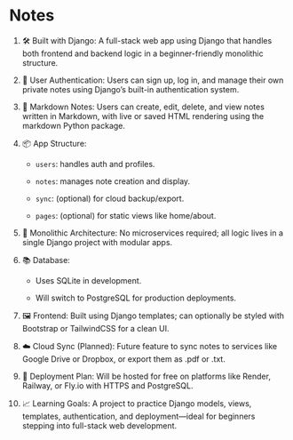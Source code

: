 # Notes

1. 🛠 Built with Django: A full-stack web app using Django that handles both frontend and backend logic in a beginner-friendly monolithic structure.

2. 👤 User Authentication: Users can sign up, log in, and manage their own private notes using Django’s built-in authentication system.

3. 📝 Markdown Notes: Users can create, edit, delete, and view notes written in Markdown, with live or saved HTML rendering using the markdown Python package.

4. 📦 App Structure:

   - `users`: handles auth and profiles.

   - `notes`: manages note creation and display.

   - `sync`: (optional) for cloud backup/export.

   - `pages`: (optional) for static views like home/about.

5. 🧠 Monolithic Architecture: No microservices required; all logic lives in a single Django project with modular apps.

6. 📚 Database:

   - Uses SQLite in development.

   - Will switch to PostgreSQL for production deployments.

7. 🖼 Frontend: Built using Django templates; can optionally be styled with Bootstrap or TailwindCSS for a clean UI.

8. ☁️ Cloud Sync (Planned): Future feature to sync notes to services like Google Drive or Dropbox, or export them as .pdf or .txt.

9. 🚀 Deployment Plan: Will be hosted for free on platforms like Render, Railway, or Fly.io with HTTPS and PostgreSQL.

10. 📈 Learning Goals: A project to practice Django models, views, templates, authentication, and deployment—ideal for beginners stepping into full-stack web development.